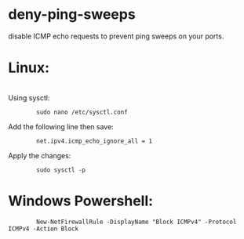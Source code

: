 # deny-ping-sweeps
disable ICMP echo requests to prevent ping sweeps on your ports.


# Linux:<br>
<br>Using sysctl:

            sudo nano /etc/sysctl.conf

Add the following line then save:

            net.ipv4.icmp_echo_ignore_all = 1

Apply the changes:

            sudo sysctl -p

# Windows Powershell:<br>


            New-NetFirewallRule -DisplayName "Block ICMPv4" -Protocol ICMPv4 -Action Block


        
